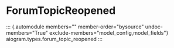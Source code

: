 # ForumTopicReopened

::: {.automodule members="" member-order="bysource" undoc-members="True" exclude-members="model_config,model_fields"}
aiogram.types.forum_topic_reopened
:::
